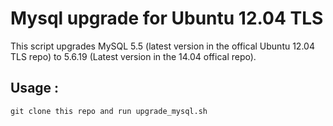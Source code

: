 # Mysql upgrade for Ubuntu 12.04 TLS

This script upgrades MySQL 5.5 (latest version in the offical Ubuntu 12.04 TLS repo) to 5.6.19 (Latest version in the 14.04 offical repo). 

## Usage : 
```git clone this repo and run upgrade_mysql.sh```
